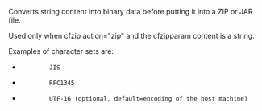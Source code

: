 Converts string content into binary data before putting it into a ZIP or JAR file.

Used only when cfzip action="zip" and the cfzipparam content is a string.

Examples of character sets are:

-             JIS
-             RFC1345
-             UTF-16 (optional, default=encoding of the host machine)

